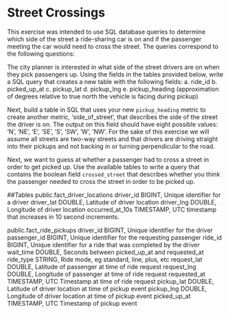 # Street Crossings

This exercise was intended to use SQL database queries to determine which side of the street a ride-sharing car is on and if the passenger meeting the car would need to cross the street. The queries correspond to the following questions: 

The city planner is interested in what side of the street drivers are on when they pick passengers up.
Using the fields in the tables provided below, write a SQL query that creates a new table with the
following fields:
a. ride_id
b. picked_up_at
c. pickup_lat
d. pickup_lng
e. pickup_heading (approximation of degrees relative to true north the vehicle is facing during
pickup)

Next, build a table in SQL that uses your new `pickup_heading` metric to create another metric,
‘side_of_street’, that describes the side of the street the driver is on. The output on this field should
have eight possible values: ‘N’, ‘NE’, ‘E’, ‘SE’, ‘S’, ‘SW’, ‘W’, ‘NW’. For the sake of this exercise we will
assume all streets are two-way streets and that drivers are driving straight into their pickups and not
backing in or turning perpendicular to the road.

Next, we want to guess at whether a passenger had to cross a street in order to get picked up.
Use the available tables to write a query that contains the boolean field `crossed_street` that
describes whether you think the passenger needed to cross the street in order to be picked up.


##Tables
public.fact_driver_locations
  driver_id BIGINT, Unique identifier for a driver
  driver_lat DOUBLE, Latitude of driver location
  driver_lng DOUBLE, Longitude of driver location
  occurred_at_10s TIMESTAMP, UTC timestamp that increases in 10 second
                              increments.


public.fact_ride_pickups
  driver_id BIGINT, Unique identifier for the driver
  passenger_id BIGINT, Unique identifier for the requesting passenger
  ride_id BIGINT, Unique identifier for a ride that was completed by
                  the driver
  wait_time DOUBLE, Seconds between picked_up_at and
                    requested_at
  ride_type STRING, Ride mode, eg standard, line, plus, etc
  request_lat DOUBLE, Latitude of passenger at time of ride request
  request_lng DOUBLE, Longitude of passenger at time of ride request
  requested_at TIMESTAMP, UTC Timestamp at time of ride request
  pickup_lat DOUBLE, Latitude of driver location at time of pickup
                      event
  pickup_lng DOUBLE, Longitude of driver location at time of pickup
                      event
  picked_up_at TIMESTAMP, UTC Timestamp of pickup event
